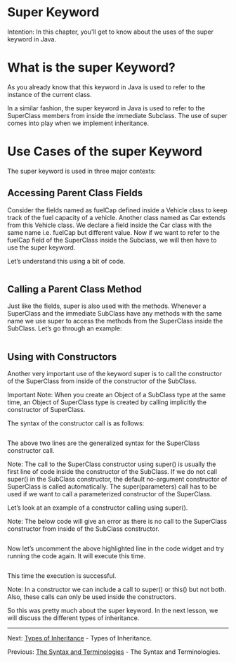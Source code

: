 # Super Keyword

Intention: In this chapter, you'll get to know about the uses of the super keyword in Java.

# What is the super Keyword?

As you already know that this keyword in Java is used to refer to the instance of the current class.

In a similar fashion, the super keyword in Java is used to refer to the SuperClass members from inside 
the immediate Subclass. The use of super comes into play when we implement inheritance.

# Use Cases of the super Keyword

The super keyword is used in three major contexts:

## Accessing Parent Class Fields

Consider the fields named as fuelCap defined inside a Vehicle class to keep track of the fuel capacity of a vehicle. 
Another class named as Car extends from this Vehicle class. We declare a field inside the Car class with the same name i.e. 
fuelCap but different value. Now if we want to refer to the fuelCap field of the SuperClass inside the Subclass, 
we will then have to use the super keyword.

Let’s understand this using a bit of code.

```java

```

## Calling a Parent Class Method

Just like the fields, super is also used with the methods. Whenever a SuperClass and the immediate SubClass have any 
methods with the same name we use super to access the methods from the SuperClass inside the SubClass. 
Let’s go through an example:

```java

```

## Using with Constructors

Another very important use of the keyword super is to call the constructor of the SuperClass from inside of 
the constructor of the SubClass.

Important Note: When you create an Object of a SubClass type at the same time, an Object of SuperClass type is created 
by calling implicitly the constructor of SuperClass.

The syntax of the constructor call is as follows:

```java

```

The above two lines are the generalized syntax for the SuperClass constructor call.

Note: The call to the SuperClass constructor using super() is usually the first line of code inside the constructor of 
the SubClass. If we do not call super() in the SubClass constructor, the default no-argument constructor of SuperClass 
is called automatically. The super(parameters) call has to be used if we want to call a parameterized constructor 
of the SuperClass.

Let’s look at an example of a constructor calling using super().

Note: The below code will give an error as there is no call to the SuperClass constructor from inside of 
the SubClass constructor.

```java

```

Now let’s uncomment the above highlighted line in the code widget and try running the code again. It will execute this time.

```java

```

This time the execution is successful.

Note: In a constructor we can include a call to super() or this() but not both. Also, these calls can only be used inside 
the constructors.

So this was pretty much about the super keyword. In the next lesson, we will discuss the different types of inheritance.

<hr>

Next: [Types of Inheritance](chapter_14.md "Types of Inheritance") - Types of Inheritance.

Previous: [The Syntax and Terminologies](chapter_12.md "The Syntax and Terminologies") - The Syntax and Terminologies.